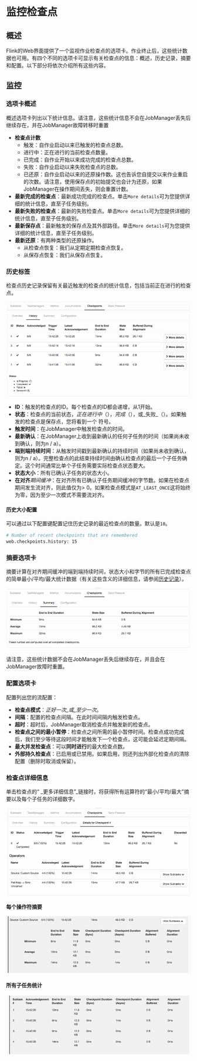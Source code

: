# 监控检查点

## 概述

Flink的Web界面提供了一个监视作业检查点的选项卡。作业终止后，这些统计数据也可用。有四个不同的选项卡可显示有关检查点的信息：概述，历史记录，摘要和配置。以下部分将依次介绍所有这些内容。

## 监控

### 选项卡概述

概述选项卡列出以下统计信息。请注意，这些统计信息不会在JobManager丢失后继续存在，并在JobManager故障转移时重置

* **检查点计数**
  * 触发：自作业启动以来已触发的检查点总数。
  * 进行中：正在进行的当前检查点数量。
  * 已完成：自作业开始以来成功完成的检查点总数。
  * 失败：自作业启动以来失败检查点的总数。
  * 已还原：自作业启动以来的还原操作数。这也告诉您自提交以来作业重启的次数。请注意，使用保存点的初始提交也会计为还原，如果JobManager在操作期间丢失，则会重置计数。
* **最新完成的检查点**：最新成功完成的检查点。单击`More details`可为您提供详细的统计信息，直至子任务级别。
* **最新失败的检查点**：最新的失败检查点。单击`More details`可为您提供详细的统计信息，直至子任务级别。
* **最新保存点**：最新触发的保存点及其外部路径。单击`More details`可为您提供详细的统计信息，直至子任务级别。
* **最新还原**：有两种类型的还原操作。
  * 从检查点恢复：我们从定期定期检查点恢复。
  * 从保存点恢复：我们从保存点恢复。

### 历史标签

检查点历史记录保留有关最近触发的检查点的统计信息，包括当前正在进行的检查点。

![](../.gitbook/assets/image%20%2811%29.png)

* **ID**：触发​​的检查点的ID。每个检查点的ID都会递增，从1开始。
* **状态**：检查点的当前状态，_正在进行中_（），_完成_（），或_失败_（）。如果触发的检查点是保存点，您将看到一个 符号。
* **触发时间**：在JobManager中触发检查点的时间。
* **最新确认**：在JobManager上收到最新确认的任何子任务的时间（如果尚未收到确认，则为n / a）。
* **端到端持续时间**：从触发时间戳到最新确认的持续时间（如果尚未收到确认，则为n / a）。完整检查点的此结束持续时间由确认检查点的最后一个子任务确定。这个时间通常比单个子任务需要实际检查点状态要大。
* **状态大小**：所有已确认子任务的状态大小。
* **在对齐**_期间缓冲_：在对齐所有已确认子任务期间缓冲的字节数。如果在检查点期间发生流对齐，则此值仅为&gt; 0。如果检查点模式是`AT_LEAST_ONCE`这将始终为零，因为至少一次模式不需要流对齐。

#### **历史大小配置**

可以通过以下配置键配置记住历史记录的最近检查点的数量。默认是`10`。

```bash
# Number of recent checkpoints that are remembered
web.checkpoints.history: 15
```

### 摘要选项卡

摘要计算在对齐期间缓冲的端到端持续时间，状态大小和字节的所有已完成检查点的简单最小/平均/最大统计数据（有关这些含义的详细信息，请参阅[历史记录](https://ci.apache.org/projects/flink/flink-docs-release-1.7/monitoring/checkpoint_monitoring.html#history)）。

![](../.gitbook/assets/image%20%2814%29.png)

请注意，这些统计数据不会在JobManager丢失后继续存在，并且会在JobManager故障时重置。

### 配置选项卡

配置列出您的流配置：

* **检查点模式**：_正好一次_或_至少一次_。
* **间隔**：配置的检查点间隔。在此时间间隔内触发检查点。
* **超时**：超时后，JobManager取消检查点并触发新的检查点。
* **检查点之间的最小暂停**：检查点之间所需的最小暂停时间。检查点成功完成后，我们至少等待这段时间才能触发下一个检查点，这可能会延迟定期间隔。
* **最大并发检查点**：可以**同时进行**的最大检查点数。
* **外部持久检查点**：已启用或已禁用。如果启用，则还列出外部化检查点的清除配置（删除时取消或保留）。

### 检查点详细信息

单击检查点的“ _更多详细信息”_链接时，将获得所有运算符的“最小/平均/最大”摘要以及每个子任务的详细数字。

![](../.gitbook/assets/image%20%2824%29.png)

**每个操作符摘要**

![](../.gitbook/assets/image.png)

#### **所有子任务统计**

![](../.gitbook/assets/image%20%281%29.png)

